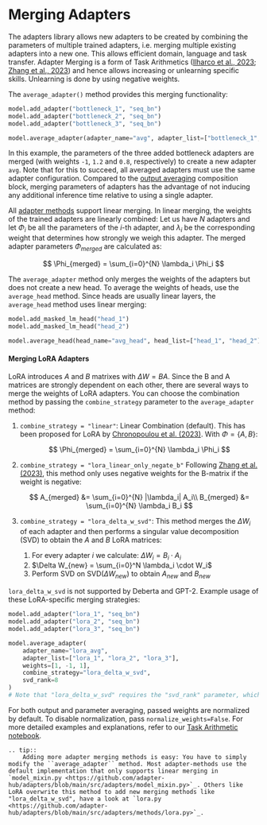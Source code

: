 # Merging Adapters

The adapters library allows new adapters to be created by combining the parameters of multiple trained adapters, i.e. merging multiple existing adapters into a new one. This allows efficient domain, language and task transfer. Adapter Merging is a form of Task Arithmetics ([Ilharco et al., 2023](https://arxiv.org/abs/2212.04089); [Zhang et al., 2023](https://proceedings.neurips.cc/paper_files/paper/2023/hash/299a08ee712d4752c890938da99a77c6-Abstract-Conference.html)) and hence allows increasing or unlearning specific skills. Unlearning is done by using negative weights.

The `average_adapter()` method provides this merging functionality:

```python
model.add_adapter("bottleneck_1", "seq_bn")
model.add_adapter("bottleneck_2", "seq_bn")
model.add_adapter("bottleneck_3", "seq_bn")

model.average_adapter(adapter_name="avg", adapter_list=["bottleneck_1", "bottleneck_2", "bottleneck_3"], weights=[-1, 1.2, 0.8])
```
In this example, the parameters of the three added bottleneck adapters are merged (with weights `-1`, `1.2` and `0.8`, respectively) to create a new adapter `avg`.
Note that for this to succeed, all averaged adapters must use the same adapter configuration. Compared to the [output averaging](adapter_composition.md#output-averaging) composition block, merging parameters of adapters has the advantage of not inducing any additional inference time relative to using a single adapter.

All [adapter methods](model_overview.md#table-of-adapter-methods) support linear merging. In linear merging, the weights of the trained adapters are linearly combined: Let us have *N* adapters and let $\Phi_i$ be all the parameters of the *i*-th adapter, and $\lambda_i$ be the corresponding weight that determines how strongly we weigh this adapter. The merged adapter parameters $\Phi_{merged}$ are calculated as:

$$
\Phi_{merged} = \sum_{i=0}^{N} \lambda_i \Phi_i
$$

The `average_adapter` method only merges the weights of the adapters but does not create a new head. To average the weights of heads, use the `average_head` method. Since heads are usually linear layers, the `average_head` method uses linear merging:

```python
model.add_masked_lm_head("head_1")
model.add_masked_lm_head("head_2")

model.average_head(head_name="avg_head", head_list=["head_1", "head_2"], weights=[0.2, 0.8])
```

#### Merging LoRA Adapters
LoRA introduces $A$ and $B$ matrixes with $\Delta W = BA$. Since the B and A matrices are strongly dependent on each other, there are several ways to merge the weights of LoRA adapters. You can choose the combination method by passing the `combine_strategy` parameter to the `average_adapter` method:

1. `combine_strategy = "linear"`: Linear Combination (default). This has been proposed for LoRA by [Chronopoulou et al. (2023)](https://arxiv.org/abs/2311.09344). With $\Phi = \{A, B\}$:
    
    $$
    \Phi_{merged} = \sum_{i=0}^{N} \lambda_i \Phi_i
    $$

2. `combine_strategy = "lora_linear_only_negate_b"` Following [Zhang et al. (2023)](https://proceedings.neurips.cc/paper_files/paper/2023/hash/299a08ee712d4752c890938da99a77c6-Abstract-Conference.html), this method only uses negative weights for the B-matrix if the weight is negative:

    $$
    A_{merged} &= \sum_{i=0}^{N} |\lambda_i| A_i\\
    B_{merged} &= \sum_{i=0}^{N} \lambda_i B_i
    $$

3. `combine_strategy = "lora_delta_w_svd"`: This method merges the $\Delta W_i$ of each adapter and then performs a singular value decomposition (SVD) to obtain the *A* and *B* LoRA matrices:
    1. For every adapter *i* we calculate: $\Delta W_i = B_i \cdot A_i$
    2. $\Delta W_{new} = \sum_{i=0}^N \lambda_i \cdot W_i$ 
    3. Perform SVD on $\text{SVD}(\Delta W_{new})$ to obtain $A_{new}$ and $B_{new}$

`lora_delta_w_svd` is not supported by Deberta and GPT-2. Example usage of these LoRA-specific merging strategies:

```python
model.add_adapter("lora_1", "seq_bn")
model.add_adapter("lora_2", "seq_bn")
model.add_adapter("lora_3", "seq_bn")

model.average_adapter(
    adapter_name="lora_avg",
    adapter_list=["lora_1", "lora_2", "lora_3"],
    weights=[1, -1, 1],
    combine_strategy="lora_delta_w_svd",
    svd_rank=8
)
# Note that "lora_delta_w_svd" requires the "svd_rank" parameter, which determines the r (rank) of the resulting LoRA adapter after SVD
```

For both output and parameter averaging, passed weights are normalized by default. To disable normalization, pass `normalize_weights=False`.
For more detailed examples and explanations, refer to our [Task Arithmetic notebook](https://github.com/adapter-hub/adapters/tree/main/notebooks/task_arithmetics_in_adapter.ipynb).


```{eval-rst}
.. tip::
    Adding more adapter merging methods is easy: You have to simply modify the ``average_adapter`` method. Most adapter-methods use the default implementation that only supports linear merging in `model_mixin.py <https://github.com/adapter-hub/adapters/blob/main/src/adapters/model_mixin.py>`_. Others like LoRA overwrite this method to add new merging methods like "lora_delta_w_svd", have a look at `lora.py <https://github.com/adapter-hub/adapters/blob/main/src/adapters/methods/lora.py>`_.
```